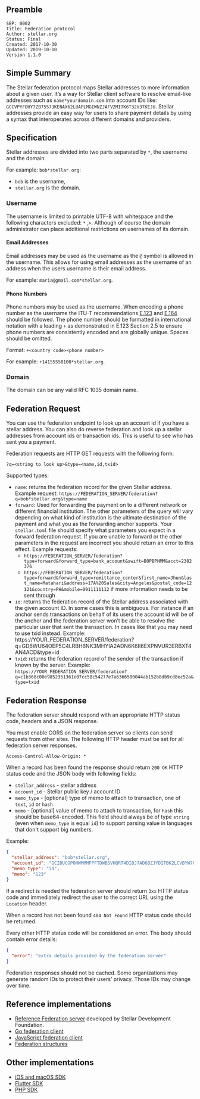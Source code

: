 ## Preamble

```
SEP: 0002
Title: Federation protocol
Author: stellar.org
Status: Final
Created: 2017-10-30
Updated: 2019-10-10
Version 1.1.0
```

## Simple Summary

The Stellar federation protocol maps Stellar addresses to more information about a given user. It’s a way for Stellar
client software to resolve email-like addresses such as `name*yourdomain.com` into account IDs like:
`GCCVPYFOHY7ZB7557JKENAX62LUAPLMGIWNZJAFV2MITK6T32V37KEJU`. Stellar addresses provide an easy way for users to share
payment details by using a syntax that interoperates across different domains and providers.

## Specification

Stellar addresses are divided into two parts separated by `*`, the username and the domain.

For example: `bob*stellar.org`:

- `bob` is the username,
- `stellar.org` is the domain.

### Username

The username is limited to printable UTF-8 with whitespace and the following characters excluded: `*` ,`>`. Although of
course the domain administrator can place additional restrictions on usernames of its domain.

#### Email Addresses

Email addresses may be used as the username as the `@` symbol is allowed in the username. This allows for using email
addresses as the username of an address when the users username is their email address.

For example: `maria@gmail.com*stellar.org`.

#### Phone Numbers

Phone numbers may be used as the username. When encoding a phone number as the username the ITU-T recommendations
[E.123](https://www.itu.int/rec/T-REC-E.123) and [E.164](https://www.itu.int/rec/T-REC-E.164) should be followed. The
phone number should be formatted in international notation with a leading `+` as demonstrated in E.123 Section 2.5 to
ensure phone numbers are consistently encoded and are globally unique. Spaces should be omitted.

Format: `+<country code><phone number>`

For example: `+14155550100*stellar.org`.

### Domain

The domain can be any valid RFC 1035 domain name.

## Federation Request

You can use the federation endpoint to look up an account id if you have a stellar address. You can also do reverse
federation and look up a stellar addresses from account ids or transaction ids. This is useful to see who has sent you a
payment.

Federation requests are HTTP GET requests with the following form:

`?q=<string to look up>&type=<name,id,txid>`

Supported types:

- `name`: returns the federation record for the given Stellar address. Example request:
  `https://FEDERATION_SERVER/federation?q=bob*stellar.org&type=name`
- `forward`: Used for forwarding the payment on to a different network or different financial institution. The other
  parameters of the query will vary depending on what kind of institution is the ultimate destination of the payment and
  what you as the forwarding anchor supports. Your `stellar.toml` file should specify what parameters you expect in a
  forward federation request. If you are unable to forward or the other parameters in the request are incorrect you
  should return an error to this effect. Example requests:
  - `https://FEDERATION_SERVER/federation?type=forward&forward_type=bank_account&swift=BOPBPHMM&acct=2382376`
  - `https://FEDERATION_SERVER/federation?type=forward&forward_type=remittance_center&first_name=Jhun&last_name=Matahari&address=17A%20Sales&city=Angeles&postal_code=12121&country=PH&mobile=0911111112`
    if more information needs to be sent through
- `id`: returns the federation record of the Stellar address associated with the given account ID. In some cases this is
  ambiguous. For instance if an anchor sends transactions on behalf of its users the account id will be of the anchor
  and the federation server won’t be able to resolve the particular user that sent the transaction. In cases like that
  you may need to use txid instead. Example:
  https://YOUR_FEDERATION_SERVER/federation?q=GD6WU64OEP5C4LRBH6NK3MHYIA2ADN6K6II6EXPNVUR3ERBXT4AN4ACD&type=id
- `txid`: returns the federation record of the sender of the transaction if known by the server. Example:
  `https://YOUR_FEDERATION_SERVER/federation?q=c1b368c00e9852351361e07cc58c54277e7a6366580044ab152b8db9cd8ec52a&type=txid`

## Federation Response

The federation server should respond with an appropriate HTTP status code, headers and a JSON response.

You must enable CORS on the federation server so clients can send requests from other sites. The following HTTP header
must be set for all federation server responses.

```
Access-Control-Allow-Origin: *
```

When a record has been found the response should return `200 OK` HTTP status code and the JSON body with following
fields:

- `stellar_address` - stellar address
- `account_id` - Stellar public key / account ID
- `memo_type` - [optional] type of memo to attach to transaction, one of `text`, `id` or `hash`
- `memo` - [optional] value of memo to attach to transaction, for `hash` this should be base64-encoded. This field
  should always be of type `string` (even when `memo_type` is equal `id`) to support parsing value in languages that
  don't support big numbers.

Example:

```json
{
  "stellar_address": "bob*stellar.org",
  "account_id": "GCIBUCGPOHWMMMFPFTDWBSVHQRT4DIBJ7AD6BZJYDITBK2LCVBYW7HUQ",
  "memo_type": "id",
  "memo": "123"
}
```

If a redirect is needed the federation server should return `3xx` HTTP status code and immediately redirect the user to
the correct URL using the `Location` header.

When a record has not been found `404 Not Found` HTTP status code should be returned.

Every other HTTP status code will be considered an error. The body should contain error details:

```json
{
  "error": "extra details provided by the federation server"
}
```

Federation responses should not be cached. Some organizations may generate random IDs to protect their users’ privacy.
Those IDs may change over time.

## Reference implementations

- [Reference Federation server](https://github.com/stellar/go/tree/master/services/federation) developed by Stellar
  Development Foundation.
- [Go federation client](https://github.com/stellar/go/tree/master/clients/federation)
- [JavaScript federation client](http://stellar.github.io/js-stellar-sdk/FederationServer.html)
- [Federation structures](https://github.com/stellar/go/blob/master/protocols/federation/main.go)

## Other implementations

- [iOS and macOS SDK](https://github.com/Soneso/stellar-ios-mac-sdk/blob/master/README.md#5-using-a-federation-server)
- [Flutter SDK](https://github.com/Soneso/stellar_flutter_sdk/blob/master/documentation/sdk_examples/sep-0002-federation.md)
- [PHP SDK](https://github.com/Soneso/stellar-php-sdk/blob/main/examples/sep-0002-federation.md)
